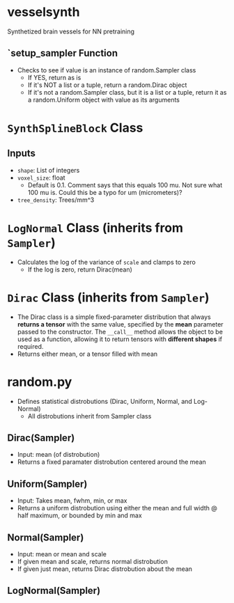 # vesselsynth
Synthetized brain vessels for NN pretraining

## `setup_sampler Function
- Checks to see if value is an instance of random.Sampler class
    - If YES, return as is
    - If it's NOT a list or a tuple, return a random.Dirac object
    - If it's not a random.Sampler class, but it is a list or a tuple, return it as a random.Uniform object with value as its arguments


# `SynthSplineBlock` Class

## Inputs
- `shape`: List of integers
- `voxel_size`: float
  - Default is 0.1. Comment says that this equals 100 mu. Not sure what 100 mu is. Could this be a typo for um (micrometers)?
- `tree_density`: Trees/mm^3



# `LogNormal` Class (inherits from `Sampler`)
- Calculates the log of the variance of `scale` and clamps to zero
  - If the log is zero, return Dirac(mean)


# `Dirac` Class (inherits from `Sampler`)
- The Dirac class is a simple fixed-parameter distribution that always **returns a tensor** with the same value, specified by the **mean** parameter passed to the constructor. The `__call__` method allows the object to be used as a function, allowing it to return tensors with **different shapes** if required.
- Returns either mean, or a tensor filled with mean


# random.py

- Defines statistical distrobutions (Dirac, Uniform, Normal, and Log-Normal)
  - All distrobutions inherit from Sampler class

## Dirac(Sampler)
- Input: mean (of distrobution)
- Returns a fixed paramater distrobution centered around the mean

## Uniform(Sampler)
- Input: Takes mean, fwhm, min, or max
- Returns a uniform distrobution using either the mean and full width @ half maximum, or bounded by min and max

## Normal(Sampler)
- Input: mean or mean and scale
- If given mean and scale, returns normal distrobution
- If given just mean, returns Dirac distrobution about the mean

## LogNormal(Sampler)